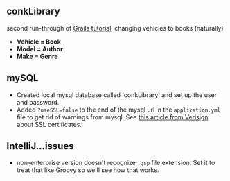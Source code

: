 ## conkLibrary
second run-through of [Grails tutorial](http://guides.grails.org/creating-your-first-grails-app/guide/index.html), changing vehicles to books (naturally)

- **Vehicle = Book**
- **Model = Author**
- **Make = Genre**

## mySQL

- Created local mysql database called 'conkLibrary' and set up the user and password. 
- Added `?useSSL=false` to the end of the mysql url in the `application.yml` file to get rid of warnings from mysql. 
See [this article from Verisign](https://www.verisign.com/en_US/website-presence/website-optimization/ssl-certificates/index.xhtml) about SSL certificates.

## IntelliJ...issues

- non-enterprise version doesn't recognize `.gsp` file extension. Set it to treat that like Groovy so we'll see how that works.
